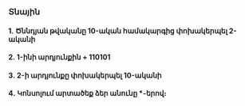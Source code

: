### Տնային

#### 1․ Ծննդյան թվականը 10-ական համակարգից փոխակերպել 2-ականի
#### 2․ 1-ինի արդյունքին + 110101
#### 3․ 2-ի արդյունքը փոխակերպել 10-ականի 
#### 4․ Կոնսոլում արտածեք ձեր անունը *-երով։
